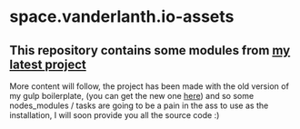 # space.vanderlanth.io-assets
This repository contains some modules from [my latest project](http://space.vanderlanth.io/)
---

More content will follow, the project has been made with the old version of my gulp boilerplate, (you can get the new one [here](https://github.com/vanderlanth/minima)) and so some nodes_modules / tasks are going to be a pain in the ass to use as the installation, I will soon provide you all the source code :)
